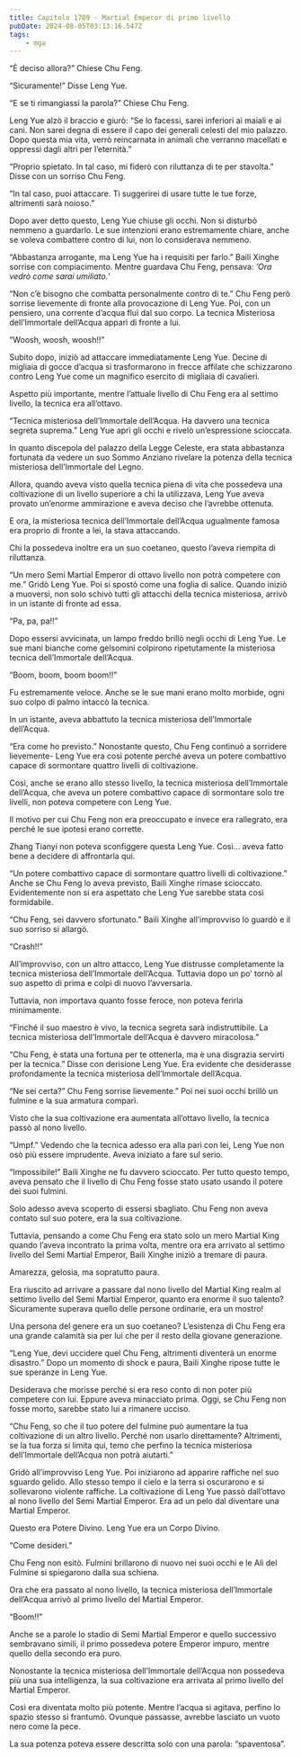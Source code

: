```yaml
---
title: Capitolo 1789 - Martial Emperor di primo livello
pubDate: 2024-08-05T03:13:16.547Z
tags:
    - mga
---
```



“È deciso allora?” Chiese Chu Feng.


“Sicuramente!” Disse Leng Yue.


“E se ti rimangiassi la parola?” Chiese Chu Feng.

Leng Yue alzò il braccio e giurò: “Se lo facessi, sarei inferiori ai maiali e ai cani. Non sarei degna di essere il capo dei generali celesti del mio palazzo. Dopo questa mia vita, verrò reincarnata in animali che verranno macellati e oppressi dagli altri per l’eternità.” 


“Proprio spietato. In tal caso, mi fiderò con riluttanza di te per stavolta.” Disse con un sorriso Chu Feng.


“In tal caso, puoi attaccare. Ti suggerirei di usare tutte le tue forze, altrimenti sarà noioso.”


Dopo aver detto questo, Leng Yue chiuse gli occhi. Non si disturbò nemmeno a guardarlo. Le sue intenzioni erano estremamente chiare, anche se voleva combattere contro di lui, non lo considerava nemmeno.

“Abbastanza arrogante, ma Leng Yue ha i requisiti per farlo.” Baili Xinghe sorrise con compiacimento. Mentre guardava Chu Feng, pensava: <em>’Ora vedrò come sarai umiliato.’</em>


“Non c’è bisogno che combatta personalmente contro di te.” Chu Feng però sorrise lievemente di fronte alla provocazione di Leng Yue. Poi, con un pensiero, una corrente d’acqua fluì dal suo corpo. La tecnica Misteriosa dell’Immortale dell’Acqua apparì di fronte a lui.

“Woosh, woosh, woosh!!”


Subito dopo, iniziò ad attaccare immediatamente Leng Yue. Decine di migliaia di gocce d’acqua si trasformarono in frecce affilate che schizzarono contro Leng Yue come un magnifico esercito di migliaia di cavalieri.


Aspetto più importante, mentre l’attuale livello di Chu Feng era al settimo livello, la tecnica era all’ottavo.


“Tecnica misteriosa dell’Immortale dell’Acqua. Ha davvero una tecnica segreta suprema.” Leng Yue aprì gli occhi e rivelò un’espressione scioccata.


In quanto discepola del palazzo della Legge Celeste, era stata abbastanza fortunata da vedere un suo Sommo Anziano rivelare la potenza della tecnica misteriosa dell’Immortale del Legno.


Allora, quando aveva visto quella tecnica piena di vita che possedeva una coltivazione di un livello superiore a chi la utilizzava, Leng Yue aveva provato un’enorme ammirazione e aveva deciso che l’avrebbe ottenuta.


E ora, la misteriosa tecnica dell’Immortale dell’Acqua ugualmente famosa era proprio di fronte a lei, la stava attaccando.


Chi la possedeva inoltre era un suo coetaneo, questo l’aveva riempita di riluttanza.

“Un mero Semi Martial Emperor di ottavo livello non potrà competere con me.” Gridò Leng Yue. Poi si spostò come una foglia di salice. Quando iniziò a muoversi, non solo schivò tutti gli attacchi della tecnica misteriosa, arrivò in un istante di fronte ad essa.

“Pa, pa, pa!!”


Dopo essersi avvicinata, un lampo freddo brillò negli occhi di Leng Yue. Le sue mani bianche come gelsomini colpirono ripetutamente la misteriosa tecnica dell’Immortale dell’Acqua.


“Boom, boom, boom boom!!”


Fu estremamente veloce. Anche se le sue mani erano molto morbide, ogni suo colpo di palmo intaccò la tecnica.


In un istante, aveva abbattuto la tecnica misteriosa dell’Immortale dell’Acqua.

“Era come ho previsto.” Nonostante questo, Chu Feng continuò a sorridere lievemente- Leng Yue era così potente perché aveva un potere combattivo capace di sormontare quattro livelli di coltivazione.

Così, anche se erano allo stesso livello, la tecnica misteriosa dell’Immortale dell’Acqua, che aveva un potere combattivo capace di sormontare solo tre livelli, non poteva competere con Leng Yue.


Il motivo per cui Chu Feng non era preoccupato e invece era rallegrato, era perché le sue ipotesi erano corrette.


Zhang Tianyi non poteva sconfiggere questa Leng Yue. Così… aveva fatto bene a decidere di affrontarla qui.


“Un potere combattivo capace di sormontare quattro livelli di coltivazione.” Anche se Chu Feng lo aveva previsto, Baili Xinghe rimase scioccato. Evidentemente non si era aspettato che Leng Yue sarebbe stata così formidabile.


“Chu Feng, sei davvero sfortunato.” Baili Xinghe all’improvviso lo guardò e il suo sorriso si allargò.

“Crash!!”


All’improvviso, con un altro attacco, Leng Yue distrusse completamente la tecnica misteriosa dell’Immortale dell’Acqua. Tuttavia dopo un po’ tornò al suo aspetto di prima e colpì di nuovo l’avversaria.


Tuttavia, non importava quanto fosse feroce, non poteva ferirla minimamente.

“Finché il suo maestro è vivo, la tecnica segreta sarà indistruttibile. La tecnica misteriosa dell’Immortale dell’Acqua è davvero miracolosa.”

“Chu Feng, è stata una fortuna per te ottenerla, ma è una disgrazia servirti per la tecnica.” Disse con derisione Leng Yue. Era evidente che desiderasse profondamente la tecnica misteriosa dell’Immortale dell’Acqua.


“Ne sei certa?” Chu Feng sorrise lievemente.” Poi nei suoi occhi brillò un fulmine e la sua armatura comparì.


Visto che la sua coltivazione era aumentata all’ottavo livello, la tecnica passò al nono livello.


“Umpf.” Vedendo che la tecnica adesso era alla pari con lei, Leng Yue non osò più essere imprudente. Aveva iniziato a fare sul serio.

“Impossibile!” Baili Xinghe ne fu davvero scioccato. Per tutto questo tempo, aveva pensato che il livello di Chu Feng fosse stato usato usando il potere dei suoi fulmini.


Solo adesso aveva scoperto di essersi sbagliato. Chu Feng non aveva contato sul suo potere, era la sua coltivazione.


Tuttavia, pensando a come Chu Feng era stato solo un mero Martial King quando l’aveva incontrato la prima volta, mentre ora era arrivato al settimo livello del Semi Martial Emperor, Baili Xinghe iniziò a tremare di paura.


Amarezza, gelosia, ma sopratutto paura.


Era riuscito ad arrivare a passare dal nono livello del Martial King realm al settimo livello del Semi Martial Emperor, quanto era enorme il suo talento? Sicuramente superava quello delle persone ordinarie, era un mostro!


Una persona del genere era un suo coetaneo? L’esistenza di Chu Feng era una grande calamità sia per lui che per il resto della giovane generazione.


“Leng Yue, devi uccidere quel Chu Feng, altrimenti diventerà un enorme disastro.” Dopo un momento di shock e paura, Baili Xinghe ripose tutte le sue speranze in Leng Yue.

Desiderava che morisse perché si era reso conto di non poter più competere con lui. Eppure aveva minacciato prima. Oggi, se Chu Feng non fosse morto, sarebbe stato lui a rimanere ucciso.


“Chu Feng, so che il tuo potere del fulmine può aumentare la tua coltivazione di un altro livello. Perché non usarlo direttamente? Altrimenti, se la tua forza si limita qui, temo che perfino la tecnica misteriosa dell’Immortale dell’Acqua non potrà aiutarti.”


Gridò all’improvviso Leng Yue. Poi iniziarono ad apparire raffiche nel suo sguardo gelido. Allo stesso tempo il cielo e la terra si oscurarono e si sollevarono violente raffiche. La coltivazione di Leng Yue passò dall’ottavo al nono livello del Semi Martial Emperor. Era ad un pelo dal diventare una Martial Emperor.

Questo era Potere Divino. Leng Yue era un Corpo Divino.

“Come desideri.”


Chu Feng non esitò. Fulmini brillarono di nuovo nei suoi occhi e le Ali del Fulmine si spiegarono dalla sua schiena.


Ora che era passato al nono livello, la tecnica misteriosa dell’Immortale dell’Acqua arrivò al primo livello del Martial Emperor.


“Boom!!”


Anche se a parole lo stadio di Semi Martial Emperor e quello successivo sembravano simili, il primo possedeva potere Emperor impuro, mentre quello della secondo era puro.


Nonostante la tecnica misteriosa dell’Immortale dell’Acqua non possedeva più una sua intelligenza, la sua coltivazione era arrivata al primo livello del Martial Emperor.


Così era diventata molto più potente. Mentre l’acqua si agitava, perfino lo spazio stesso si frantumò. Ovunque passasse, avrebbe lasciato un vuoto nero come la pece.


La sua potenza poteva essere descritta solo con una parola: “spaventosa”.



